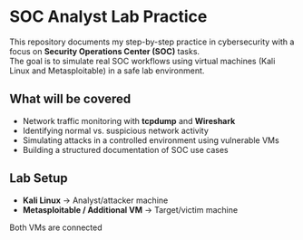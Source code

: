 # SOC Analyst Lab Practice

This repository documents my step-by-step practice in cybersecurity with a focus on **Security Operations Center (SOC)** tasks.  
The goal is to simulate real SOC workflows using virtual machines (Kali Linux and Metasploitable) in a safe lab environment.

## What will be covered
- Network traffic monitoring with **tcpdump** and **Wireshark**  
- Identifying normal vs. suspicious network activity  
- Simulating attacks in a controlled environment using vulnerable VMs  
- Building a structured documentation of SOC use cases  

## Lab Setup
- **Kali Linux** → Analyst/attacker machine  
- **Metasploitable / Additional VM** → Target/victim machine  

Both VMs are connected
